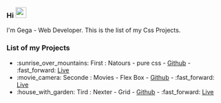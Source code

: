 ### Hi <img src="https://media.giphy.com/media/hvRJCLFzcasrR4ia7z/giphy.gif" width="25px"> 

I'm Gega - Web Developer. This is the list of my Css Projects.

### List of my Projects
<ul>
  <li>:sunrise_over_mountains: First : Natours - pure css - <a href="https://github.com/Puentnuar/CSS-Advence-1-natour">Github</a> - :fast_forward: <a href="https://gega-natour-css.herokuapp.com/">Live</a></li>
   <li>:movie_camera: Seconde : Movies - Flex Box - <a href="https://github.com/Puentnuar/Flex-Box-Styling">Github</a> - :fast_forward: <a href="https://gega-movies-css.herokuapp.com/">Live</a></li>
  <li>:house_with_garden: Tird : Nexter - Grid - <a href="https://github.com/Puentnuar/-Css-Grid-Advance-Nexter">Github</a> - :fast_forward: <a href="https://gega-nexter-css.herokuapp.com/">Live</a></li>
 </ul>

